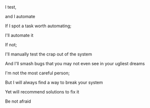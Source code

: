 I test,

and I automate
<br/>

If I spot a task worth automating;

I'll automate it
<br/>

If not;

I'll manually test the crap out of the system

And I'll smash bugs that you may not even see in your ugliest dreams
<br/>

I'm not the most careful person;

But I will always find a way to break your system

Yet will recommend solutions to fix it

Be not afraid
